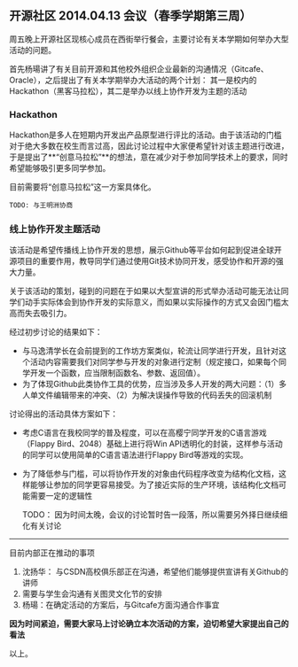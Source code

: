 ## 开源社区 2014.04.13 会议（春季学期第三周） ##

周五晚上开源社区现核心成员在西街举行餐会，主要讨论有关本学期如何举办大型活动的问题。

首先杨瑒讲了有关目前开源和其他校外组织企业最新的沟通情况（Gitcafe、Oracle），之后提出了有关本学期举办大活动的两个计划： 其一是校内的Hackathon（黑客马拉松），其二是举办以线上协作开发为主题的活动

### Hackathon ###

Hackathon是多人在短期内开发出产品原型进行评比的活动。由于该活动的门槛对于绝大多数在校生而言过高，因此讨论过程中大家便希望针对该主题进行改进，于是提出了**“创意马拉松”**的想法，意在减少对于参加同学技术上的要求，同时希望能够吸引更多同学参加。

目前需要将“创意马拉松”这一方案具体化。

	TODO: 与王明洲协商

### 线上协作开发主题活动 ###

该活动是希望传播线上协作开发的思想，展示Github等平台如何起到促进全球开源项目的重要作用，教导同学们通过使用Git技术协同开发，感受协作和开源的强大力量。

关于该活动的策划，碰到的问题在于如果以大型宣讲的形式举办活动可能无法让同学们动手实际体会到协作开发的实际意义，而如果以实际操作的方式又会因门槛太高而失去吸引力。

经过初步讨论的结果如下：

+ 与马逸清学长在会前提到的工作坊方案类似，轮流让同学进行开发，且针对这个活动内容需要我们对同学参与开发的对象进行定制（规定接口，如果每个同学开发一个函数，应当限制函数名、参数、返回值）。  
+ 为了体现Github此类协作工具的优势，应当涉及多人开发的两大问题：（1）多人单文件编辑带来的冲突、（2）为解决误操作导致的代码丢失的回滚机制  

讨论得出的活动具体方案如下：

+ 考虑C语言在我校同学的普及程度，可以在高樱宁同学开发的C语言游戏（Flappy Bird、2048）基础上进行将Win API透明化的封装，这样参与活动的同学可以使用简单的C语言语法进行Flappy Bird等游戏的实现。

+ 为了降低参与门槛，可以将协作开发的对象由代码程序改变为结构化文档，这样能够让参加的同学更容易接受。为了接近实际的生产环境，该结构化文档可能需要一定的逻辑性


	TODO： 因为时间太晚，会议的讨论暂时告一段落，所以需要另外择日继续细化有关讨论

---------------------------------------------------------------------------

目前内部正在推动的事项

1. 沈扬华： 与CSDN高校俱乐部正在沟通，希望他们能够提供宣讲有关Github的讲师
2. 需要与学生会沟通有关图灵文化节的安排
3. 杨瑒：在确定活动的方案后，与Gitcafe方面沟通合作事宜

**因为时间紧迫，需要大家马上讨论确立本次活动的方案，迫切希望大家提出自己的看法**

以上。
